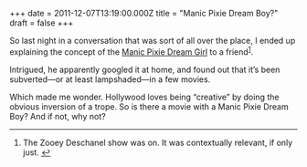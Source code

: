 +++
date = 2011-12-07T13:19:00.000Z
title = "Manic Pixie Dream Boy?"
draft = false
+++


<div><p>So last night in a conversation that was sort of all over the place, I ended up explaining the concept of the <a href="http://en.wikipedia.org/wiki/Manic_Pixie_Dream_Girl">Manic Pixie Dream Girl</a> to a friend<sup id="fnref:p13871435934-1"><a href="#fn:p13871435934-1" rel="footnote">1</a></sup>.</p>
<p>Intrigued, he apparently googled it at home, and found out that it&#8217;s been subverted&#8212;or at least lampshaded&#8212;in a few movies.</p>
<p>Which made me wonder. Hollywood loves being &#8220;creative&#8221; by doing the obvious inversion of a trope. So is there a movie with a Manic Pixie Dream Boy? And if not, why not?</p>
<div class="footnotes">
<hr /><ol><li id="fn:p13871435934-1">
<p>The Zooey Deschanel show was on. It was contextually relevant, if only just. <a href="#fnref:p13871435934-1" rev="footnote">↩</a></p>
</li>
</ol></div></div>